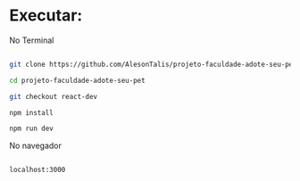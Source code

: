 # Executar:

No Terminal

``` bash

git clone https://github.com/AlesonTalis/projeto-faculdade-adote-seu-pet/

cd projeto-faculdade-adote-seu-pet

git checkout react-dev

npm install

npm run dev

```

No navegador

```

localhost:3000

```